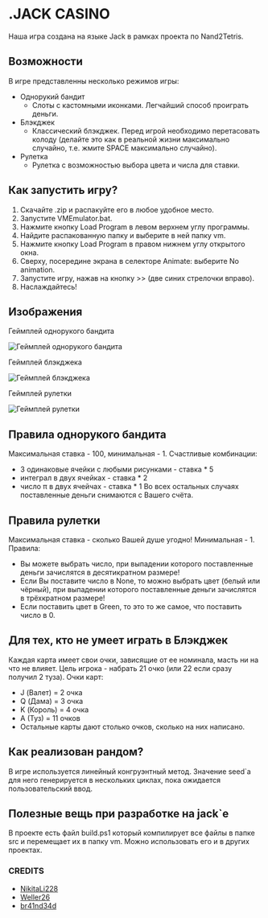 # .JACK CASINO
Наша игра создана на языке Jack в рамках проекта по Nand2Tetris.
## Возможности
В игре представленны несколько режимов игры:
* Однорукий бандит
    + Слоты с кастомными иконками. Легчайший способ проиграть деньги.
* Блэкджек
    + Классический блэкджек. Перед игрой необходимо перетасовать колоду (делайте это как в реальной жизни максимально случайно, т.е. жмите SPACE максимально случайно).
* Рулетка
    + Рулетка с возможностью выбора цвета и числа для ставки.
## Как запустить игру?
1. Скачайте .zip и распакуйте его в любое удобное место.
2. Запустите VMEmulator.bat.
3. Нажмите кнопку Load Program в левом верхнем углу программы.
4. Найдите распакованную папку и выберите в ней папку vm.
5. Нажмите кнопку Load Program в правом нижнем углу открытого окна.
6. Сверху, посередине экрана в селекторе Animate: выберите No animation.
7. Запустите игру, нажав на кнопку >> (две синих стрелочки вправо).
8. Наслаждайтесь!
## Изображения
Геймплей однорукого бандита

![Геймплей однорукого бандита](https://i.postimg.cc/fyKMNyG7/Bandit.png)

Геймплей блэкджека

![Геймплей блэкджека](https://i.postimg.cc/tCB9v1tp/Blackjack.png)

Геймплей рулетки

![Геймплей рулетки](https://i.postimg.cc/TYKpCBFm/image.png)

## Правила однорукого бандита
Максимальная ставка - 100, минимальная - 1.
Счастливые комбинации:
* 3 одинаковые ячейки с любыми рисунками - ставка * 5
* интеграл в двух ячейках - ставка * 2
* число π в двух ячейчах - ставка * 1
Во всех остальных случаях поставленные деньги снимаются с Вашего счёта.

## Правила рулетки
Максимальная ставка - сколько Вашей душе угодно!
Минимальная - 1.
Правила:
* Вы можете выбрать число, при выпадении которого поставленные деньги зачислятся в
десятикратном размере!
* Если Вы поставите число в None, то можно выбрать цвет (белый или чёрный),
при выпадении которого поставленные деньги зачислятся в трёхкратном размере!
* Если поставить цвет в Green, то это то же самое, что поставить число в 0.

## Для тех, кто не умеет играть в Блэкджек
Каждая карта имеет свои очки, зависящие от ее номинала, масть ни на что не влияет.
Цель игрока - набрать 21 очко (или 22 если сразу получил 2 туза).
Очки карт:
* J (Валет) = 2 очка
* Q (Дама) = 3 очка
* K (Король) = 4 очка
* А (Туз) = 11 очков
* Остальные карты дают столько очков, сколько на них написано.
## Как реализован рандом?
В игре используется линейный конгруэнтный метод. Значение seed`а для него генерируется в нескольких циклах, пока ожидается пользовательский ввод.
## Полезные вещь при разработке на jack`е
В проекте есть файл build.ps1 который компилирует все файлы в папке src и перемещает их в папку vm. Можно использовать его и в других проектах.
### CREDITS
* [NikitaLi228](https://t.me/Nmnmm45)
* [Weller26](https://t.me/IlyaMironov26)
* [br41nd34d](https://t.me/br41nd34dd)
